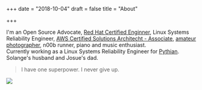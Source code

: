 +++
date = "2018-10-04"
draft = false
title = "About"

+++

I'm an Open Source Advocate, [Red Hat Certified Enginner](https://www.redhat.com/rhtapps/certification/verify/?certId=130-210-537), Linux Systems Reliability Engineer,  [AWS Certified Solutions Architecht - Associate](https://www.certmetrics.com/amazon/public/badge.aspx?i=1&t=c&d=2018-05-17&ci=AWS00507422), [amateur photographer](https://www.flickr.com/photos/informatux/albums), n00b runner, piano and music enthusiast.<br>
Currently working as a Linux Systems Reliability Engineer for [Pythian](https://www.pythian.com/). <br>
Solange's husband and Josue's dad.  

> I have one superpower. I never give up.


<img src="img/profile.jpg" class="profile">
